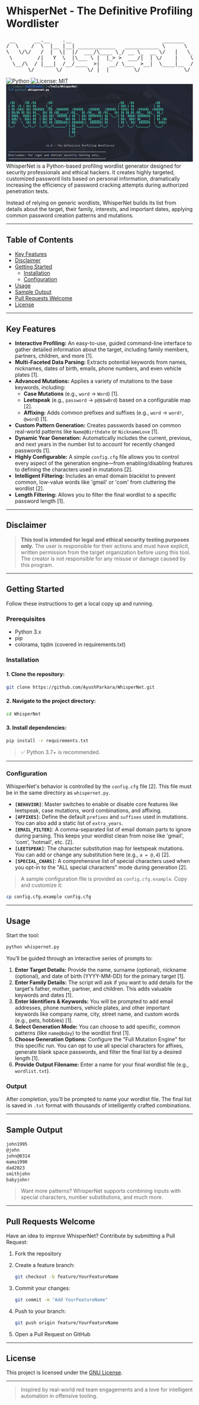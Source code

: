 # WhisperNet - The Definitive Profiling Wordlister
<pre>
 __      __.__    .__                             _______          __   
/  \    /  \  |__ |__| ____________   ___________ \      \   _____/  |_ 
\   \/\/   /  |  \|  |/  ___/\____ \_/ __ \_  __ \/   |   \_/ __ \   __\
 \        /|   Y  \  |\___ \ |  |_> >  ___/|  | \/    |    \  ___/|  |  
  \__/\  / |___|  /__/____  >|   __/ \___  >__|  \____|__  /\___  >__|  
       \/       \/        \/ |__|        \/              \/     \/      
</pre>

![Python](https://img.shields.io/badge/Python-3.7%2B-blue)
![License: MIT](https://img.shields.io/badge/License-MIT-yellow.svg)
![WhisperNet Preview](assets/preview.png)
WhisperNet is a Python-based profiling wordlist generator designed for security professionals and ethical hackers. It creates highly targeted, customized password lists based on personal information, dramatically increasing the efficiency of password cracking attempts during authorized penetration tests.

Instead of relying on generic wordlists, WhisperNet builds its list from details about the target, their family, interests, and important dates, applying common password creation patterns and mutations.

---

## Table of Contents

- [Key Features](#key-features)
- [Disclaimer](#disclaimer)
- [Getting Started](#getting-started)
  - [Installation](#installation)
  - [Configuration](#configuration)
- [Usage](#usage)
- [Sample Output](#sample-output)
- [Pull Requests Welcome](#pull-requests-welcome)
- [License](#license)

---
## Key Features

*   **Interactive Profiling:** An easy-to-use, guided command-line interface to gather detailed information about the target, including family members, partners, children, and more [1].
*   **Multi-Faceted Data Parsing:** Extracts potential keywords from names, nicknames, dates of birth, emails, phone numbers, and even vehicle plates [1].
*   **Advanced Mutations:** Applies a variety of mutations to the base keywords, including:
    *   **Case Mutations** (e.g., `word` -> `Word`) [1].
    *   **Leetspeak** (e.g., `password` -> `p@$$w0rd`) based on a configurable map [2].
    *   **Affixing:** Adds common prefixes and suffixes (e.g., `word` -> `word!`, `@word`) [1].
*   **Custom Pattern Generation:** Creates passwords based on common real-world patterns like `Name@Birthdate` or `NicknameLove` [1].
*   **Dynamic Year Generation:** Automatically includes the current, previous, and next years in the number list to account for recently changed passwords [1].
*   **Highly Configurable:** A simple `config.cfg` file allows you to control every aspect of the generation engine—from enabling/disabling features to defining the characters used in mutations [2].
*   **Intelligent Filtering:** Includes an email domain blacklist to prevent common, low-value words like 'gmail' or 'com' from cluttering the wordlist [2].
*   **Length Filtering:** Allows you to filter the final wordlist to a specific password length [1].


---

## Disclaimer

> **This tool is intended for legal and ethical security testing purposes only.** The user is responsible for their actions and must have explicit, written permission from the target organization before using this tool. The creator is not responsible for any misuse or damage caused by this program.

---

## Getting Started

Follow these instructions to get a local copy up and running.

### Prerequisites

*   Python 3.x
*   pip
*   colorama, tqdm (covered in requirements.txt)

### Installation

#### 1. Clone the repository:
```bash
git clone https://github.com/AyushParkara/WhisperNet.git
````

#### 2. Navigate to the project directory:

```bash
cd WhisperNet
```

#### 3. Install dependencies:

```bash
pip install -r requirements.txt
```

> ✅ Python 3.7+ is recommended.

---

### Configuration

WhisperNet's behavior is controlled by the `config.cfg` file [2]. This file must be in the same directory as `whispernet.py`.

*   **`[BEHAVIOR]`**: Master switches to enable or disable core features like leetspeak, case mutations, word combinations, and affixing.
*   **`[AFFIXES]`**: Define the default `prefixes` and `suffixes` used in mutations. You can also add a static list of `extra_years`.
*   **`[EMAIL_FILTER]`**: A comma-separated list of email domain parts to ignore during parsing. This keeps your wordlist clean from noise like 'gmail', 'com', 'hotmail', etc. [2].
*   **`[LEETSPEAK]`**: The character substitution map for leetspeak mutations. You can add or change any substitution here (e.g., `a = @,4`) [2].
*   **`[SPECIAL_CHARS]`**: A comprehensive list of special characters used when you opt-in to the "ALL special characters" mode during generation [2].

> A sample configuration file is provided as `config.cfg.example`. Copy and customize it:

```bash
cp config.cfg.example config.cfg
```

---

## Usage

Start the tool:

```bash
python whispernet.py
```

You’ll be guided through an interactive series of prompts to:

1.  **Enter Target Details:** Provide the name, surname (optional), nickname (optional), and date of birth (YYYY-MM-DD) for the primary target [1].
2.  **Enter Family Details:** The script will ask if you want to add details for the target's father, mother, partner, and children. This adds valuable keywords and dates [1].
3.  **Enter Identifiers & Keywords:** You will be prompted to add email addresses, phone numbers, vehicle plates, and other important keywords like company name, city, street name, and custom words (e.g., pets, hobbies) [1].
4.  **Select Generation Mode:** You can choose to add specific, common patterns (like `name@bday`) to the wordlist first [1].
5.  **Choose Generation Options:** Configure the "Full Mutation Engine" for this specific run. You can opt to use all special characters for affixes, generate blank space passwords, and filter the final list by a desired length [1].
6.  **Provide Output Filename:** Enter a name for your final wordlist file (e.g., `wordlist.txt`).
### Output

After completion, you’ll be prompted to name your wordlist file. The final list is saved in `.txt` format with thousands of intelligently crafted combinations.

---

## Sample Output

```
john1995
@john
john@0314
mama1990
dad2023
smithjohn
babyjohn!
```

> Want more patterns? WhisperNet supports combining inputs with special characters, number substitutions, and much more.

---

## Pull Requests Welcome

Have an idea to improve WhisperNet? Contribute by submitting a Pull Request:

1. Fork the repository
    
2. Create a feature branch:
    
    ```bash
    git checkout -b feature/YourFeatureName
    ```
    
3. Commit your changes:
    
    ```bash
    git commit -m "Add YourFeatureName"
    ```
    
4. Push to your branch:
    
    ```bash
    git push origin feature/YourFeatureName
    ```
    
5. Open a Pull Request on GitHub
    

---

## License

This project is licensed under the [GNU License](LICENSE).

---

> Inspired by real-world red team engagements and a love for intelligent automation in offensive tooling.
